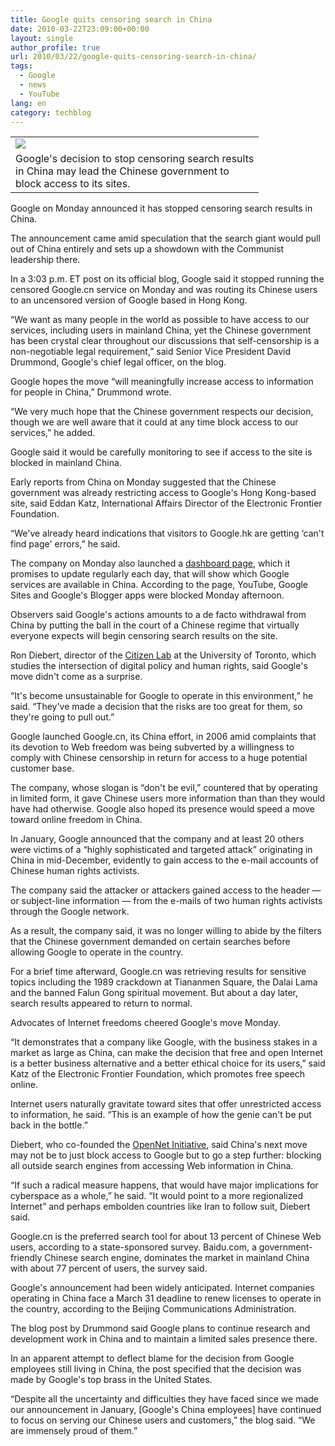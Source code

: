 ```yaml
---
title: Google quits censoring search in China
date: 2010-03-22T23:09:00+00:00
layout: single
author_profile: true
url: 2010/03/22/google-quits-censoring-search-in-china/
tags:
  - Google
  - news
  - YouTube
lang: en
category: techblog
---
```

<table cellpadding="0" cellspacing="0">
  <tr>
    <td>
      <a href="http://3.bp.blogspot.com/_vaUVXcmC3OI/S6fxDMjhHRI/AAAAAAAABXQ/pM7SKTzX5-s/s1600-h/story.google.china.gi.jpg" imageanchor="1"><img border="0" src="http://3.bp.blogspot.com/_vaUVXcmC3OI/S6fxDMjhHRI/AAAAAAAABXQ/pM7SKTzX5-s/s1600/story.google.china.gi.jpg" /></a>
    </td>
  </tr>
  
  <tr>
    <td>
      <span>Google's decision to stop censoring search results <br />in China may lead the Chinese government to <br />block access to its sites.</span>
    </td>
  </tr>
</table>

Google on Monday announced it has stopped censoring search results in China.

The announcement came amid speculation that the search giant would pull out of China entirely and sets up a showdown with the Communist leadership there.

In a 3:03 p.m. ET post on its official blog, Google said it stopped running the censored Google.cn service on Monday and was routing its Chinese users to an uncensored version of Google based in Hong Kong.

&#8220;We want as many people in the world as possible to have access to our services, including users in mainland China, yet the Chinese government has been crystal clear throughout our discussions that self-censorship is a non-negotiable legal requirement,&#8221; said Senior Vice President David Drummond, Google's chief legal officer, on the blog.

Google hopes the move &#8220;will meaningfully increase access to information for people in China,&#8221; Drummond wrote.

&#8220;We very much hope that the Chinese government respects our decision, though we are well aware that it could at any time block access to our services,&#8221; he added.

Google said it would be carefully monitoring to see if access to the site is blocked in mainland China.

Early reports from China on Monday suggested that the Chinese government was already restricting access to Google's Hong Kong-based site, said Eddan Katz, International Affairs Director of the Electronic Frontier Foundation.

&#8220;We've already heard indications that visitors to Google.hk are getting &#8216;can't find page' errors,&#8221; he said.

The company on Monday also launched a <a href="http://www.google.com/prc/report.html#hl=en" target="new">dashboard page</a>, which it promises to update regularly each day, that will show which Google services are available in China. According to the page, YouTube, Google Sites and Google's Blogger apps were blocked Monday afternoon.

Observers said Google's actions amounts to a de facto withdrawal from China by putting the ball in the court of a Chinese regime that virtually everyone expects will begin censoring search results on the site.

Ron Diebert, director of the <a href="http://citizenlab.org/" target="new">Citizen Lab</a> at the University of Toronto, which studies the intersection of digital policy and human rights, said Google's move didn't come as a surprise.

&#8220;It's become unsustainable for Google to operate in this environment,&#8221; he said. &#8220;They've made a decision that the risks are too great for them, so they're going to pull out.&#8221;

Google launched Google.cn, its China effort, in 2006 amid complaints that its devotion to Web freedom was being subverted by a willingness to comply with Chinese censorship in return for access to a huge potential customer base.

The company, whose slogan is &#8220;don't be evil,&#8221; countered that by operating in limited form, it gave Chinese users more information than than they would have had otherwise. Google also hoped its presence would speed a move toward online freedom in China.

In January, Google announced that the company and at least 20 others were victims of a &#8220;highly sophisticated and targeted attack&#8221; originating in China in mid-December, evidently to gain access to the e-mail accounts of Chinese human rights activists.

The company said the attacker or attackers gained access to the header &#8212; or subject-line information &#8212; from the e-mails of two human rights activists through the Google network.

As a result, the company said, it was no longer willing to abide by the filters that the Chinese government demanded on certain searches before allowing Google to operate in the country.

For a brief time afterward, Google.cn was retrieving results for sensitive topics including the 1989 crackdown at Tiananmen Square, the Dalai Lama and the banned Falun Gong spiritual movement. But about a day later, search results appeared to return to normal.

Advocates of Internet freedoms cheered Google's move Monday.

&#8220;It demonstrates that a company like Google, with the business stakes in a market as large as China, can make the decision that free and open Internet is a better business alternative and a better ethical choice for its users,&#8221; said Katz of the Electronic Frontier Foundation, which promotes free speech online.

Internet users naturally gravitate toward sites that offer unrestricted access to information, he said. &#8220;This is an example of how the genie can't be put back in the bottle.&#8221;

Diebert, who co-founded the <a href="http://opennet.net/" target="new">OpenNet Initiative</a>, said China's next move may not be to just block access to Google but to go a step further: blocking all outside search engines from accessing Web information in China.

&#8220;If such a radical measure happens, that would have major implications for cyberspace as a whole,&#8221; he said. &#8220;It would point to a more regionalized Internet&#8221; and perhaps embolden countries like Iran to follow suit, Diebert said.

Google.cn is the preferred search tool for about 13 percent of Chinese Web users, according to a state-sponsored survey. Baidu.com, a government-friendly Chinese search engine, dominates the market in mainland China with about 77 percent of users, the survey said.

Google's announcement had been widely anticipated. Internet companies operating in China face a March 31 deadline to renew licenses to operate in the country, according to the Beijing Communications Administration.

The blog post by Drummond said Google plans to continue research and development work in China and to maintain a limited sales presence there.

In an apparent attempt to deflect blame for the decision from Google employees still living in China, the post specified that the decision was made by Google's top brass in the United States.

&#8220;Despite all the uncertainty and difficulties they have faced since we made our announcement in January, [Google's China employees] have continued to focus on serving our Chinese users and customers,&#8221; the blog said. &#8220;We are immensely proud of them.&#8221;